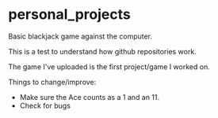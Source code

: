 # personal_projects
Basic blackjack game against the computer.

This is a test to understand how github repositories work. 

The game I've uploaded is the first project/game I worked on. 

Things to change/improve:

- Make sure the Ace counts as a 1 and an 11. 
- Check for bugs


 
